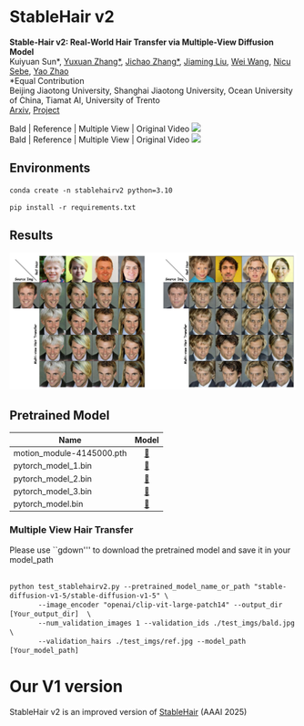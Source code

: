 # StableHair v2
**Stable-Hair v2: Real-World Hair Transfer via Multiple-View Diffusion Model**  
Kuiyuan Sun*, [Yuxuan Zhang*](https://xiaojiu-z.github.io/YuxuanZhang.github.io/), [Jichao Zhang*](https://zhangqianhui.github.io/), [Jiaming Liu](https://scholar.google.com/citations?user=SmL7oMQAAAAJ&hl=en), 
 [Wei Wang](https://weiwangtrento.github.io/), [Nicu Sebe](http://disi.unitn.it/~sebe/), [Yao Zhao](https://scholar.google.com/citations?user=474TbQYAAAAJ&hl=en&oi=ao)<br>
*Equal Contribution <br>
Beijing Jiaotong University, Shanghai Jiaotong University, Ocean University of China, Tiamat AI, University of Trento <br>
[Arxiv](https://ttgnerf.github.io/TT-GNeRF/), [Project](https://ttgnerf.github.io/TT-GNeRF/)<br>


Bald     |  Reference | Multiple View | Original Video
![](./imgs/multiview1.gif)  
Bald     |  Reference | Multiple View | Original Video
![](./imgs/multiview2.gif)

## Environments

```
conda create -n stablehairv2 python=3.10
```
```
pip install -r requirements.txt
```

## Results

<img src="./imgs/teaser.jpg" width="800"> 

## Pretrained Model
| Name                      |   Model   | 
|---------------------------|:---------:|
| motion_module-4145000.pth | [:link:](https://drive.google.com/file/d/1AZMhui9jNRF3Z0N72VDPOwDd0JafLQ3B/view?usp=drive_link) | 
| pytorch_model_1.bin       |  [:link:](https://drive.google.com/file/d/1FwKPZI8lvdlZqu8R1aJ-QbE55kxHPHjU/view?usp=drive_link) | 
| pytorch_model_2.bin       |  [:link:](https://drive.google.com/file/d/1h3dXlo8lhZN3ee5aN0shZmpLfn5itVou/view?usp=drive_link) | 
| pytorch_model_3.bin       |  [:link:](https://drive.google.com/file/d/1jARfXaU6wiur85Vm1JxZ_xye0FfrUiqb/view?usp=drive_link) | 
| pytorch_model.bin         |  [:link:](https://drive.google.com/file/d/1zXXf13pV5IOn2vrV6DGI9hliEFvuPrYf/view?usp=drive_link) |

### Multiple View Hair Transfer

Please use ``gdown''' to download the pretrained model and save it in your model_path
```

python test_stablehairv2.py --pretrained_model_name_or_path "stable-diffusion-v1-5/stable-diffusion-v1-5" \
       --image_encoder "openai/clip-vit-large-patch14" --output_dir [Your_output_dir]  \
       --num_validation_images 1 --validation_ids ./test_imgs/bald.jpg \
       --validation_hairs ./test_imgs/ref.jpg --model_path [Your_model_path]
```


# Our V1 version

StableHair v2 is an improved version of [StableHair](https://github.com/Xiaojiu-z/Stable-Hair) (AAAI 2025)